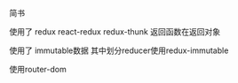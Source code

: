 简书 

使用了 redux react-redux redux-thunk 返回函数在返回对象

使用了 immutable数据  其中划分reducer使用redux-immutable


使用router-dom
